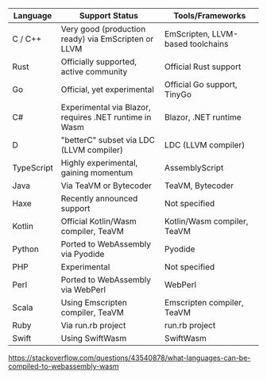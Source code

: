 | Language   | Support Status                                         | Tools/Frameworks                  |
| ---------- | ------------------------------------------------------ | --------------------------------- |
| C / C++    | Very good (production ready) via EmScripten or LLVM    | EmScripten, LLVM-based toolchains |
| Rust       | Officially supported, active community                 | Official Rust support             |
| Go         | Official, yet experimental                             | Official Go support, TinyGo       |
| C#         | Experimental via Blazor, requires .NET runtime in Wasm | Blazor, .NET runtime              |
| D          | "betterC" subset via LDC (LLVM compiler)               | LDC (LLVM compiler)               |
| TypeScript | Highly experimental, gaining momentum                  | AssemblyScript                    |
| Java       | Via TeaVM or Bytecoder                                 | TeaVM, Bytecoder                  |
| Haxe       | Recently announced support                             | Not specified                     |
| Kotlin     | Official Kotlin/Wasm compiler, TeaVM                   | Kotlin/Wasm compiler, TeaVM       |
| Python     | Ported to WebAssembly via Pyodide                      | Pyodide                           |
| PHP        | Experimental                                           | Not specified                     |
| Perl       | Ported to WebAssembly via WebPerl                      | WebPerl                           |
| Scala      | Using Emscripten compiler, TeaVM                       | Emscripten compiler, TeaVM        |
| Ruby       | Via run.rb project                                     | run.rb project                    |
| Swift      | Using SwiftWasm                                        | SwiftWasm                         |

https://stackoverflow.com/questions/43540878/what-languages-can-be-compiled-to-webassembly-wasm
